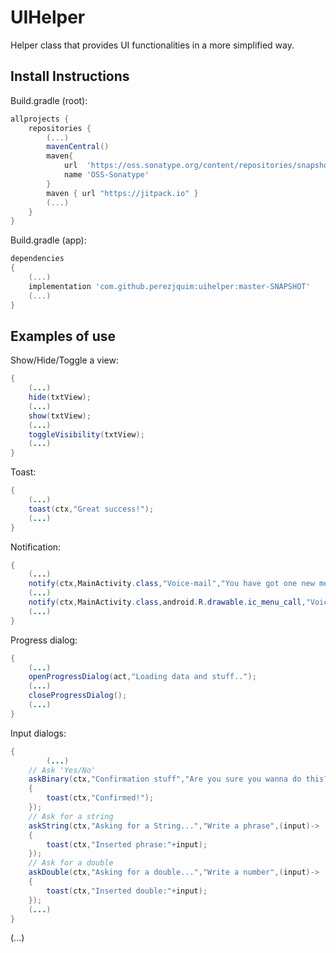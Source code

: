 # UIHelper

Helper class that provides UI functionalities in a more simplified way.

## Install Instructions

Build.gradle (root):
```gradle
allprojects {
	repositories {
		(...)
		mavenCentral()
		maven{
		    url  'https://oss.sonatype.org/content/repositories/snapshots/'
		    name 'OSS-Sonatype'
		}
		maven { url "https://jitpack.io" }
		(...)
	}
}
```

Build.gradle (app):
```gradle
dependencies
{
    (...)
    implementation 'com.github.perezjquim:uihelper:master-SNAPSHOT'
    (...)
}
```

## Examples of use

Show/Hide/Toggle a view:
```java
{
	(...)
	hide(txtView);
	(...)
	show(txtView);
	(...)
	toggleVisibility(txtView);
	(...)
}
```

Toast:
```java
{
	(...)
	toast(ctx,"Great success!");
	(...)
}
```

Notification:
```java
{
	(...)
	notify(ctx,MainActivity.class,"Voice-mail","You have got one new message!");
	(...)
	notify(ctx,MainActivity.class,android.R.drawable.ic_menu_call,"Voice-mail","You have got one new message!");
	(...)	
}
```

Progress dialog:
```java
{
	(...)
	openProgressDialog(act,"Loading data and stuff..");
	(...)
	closeProgressDialog();
	(...)
}
```

Input dialogs:
```java
{
		(...)
   	// Ask 'Yes/No'
    askBinary(ctx,"Confirmation stuff","Are you sure you wanna do this?",()->
    {
    	toast(ctx,"Confirmed!");
    });
    // Ask for a string
    askString(ctx,"Asking for a String...","Write a phrase",(input)->
    {
    	toast(ctx,"Inserted phrase:"+input);
    });
    // Ask for a double
    askDouble(ctx,"Asking for a double...","Write a number",(input)->
    {
    	toast(ctx,"Inserted double:"+input);
    });
    (...)
}
```

(...)
